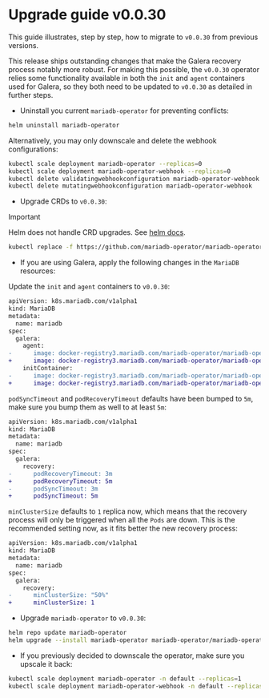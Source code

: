 # Upgrade guide v0.0.30

This guide illustrates, step by step, how to migrate to `v0.0.30` from previous versions. 

This release ships outstanding changes that make the Galera recovery process notably more robust. For making this possible, the `v0.0.30` operator relies some functionality available in both the `init` and `agent` containers used for Galera, so they both need to be updated to `v0.0.30` as detailed in further steps.

- Uninstall you current `mariadb-operator` for preventing conflicts:
```bash
helm uninstall mariadb-operator
```
Alternatively, you may only downscale and delete the webhook configurations:
```bash
kubectl scale deployment mariadb-operator --replicas=0
kubectl scale deployment mariadb-operator-webhook --replicas=0
kubectl delete validatingwebhookconfiguration mariadb-operator-webhook
kubectl delete mutatingwebhookconfiguration mariadb-operator-webhook
```

- Upgrade CRDs to `v0.0.30`:
> [!IMPORTANT]  
> Helm does not handle CRD upgrades. See [helm docs](https://helm.sh/docs/chart_best_practices/custom_resource_definitions/#some-caveats-and-explanations).

```bash
kubectl replace -f https://github.com/mariadb-operator/mariadb-operator/releases/download/helm-chart-0.30.0/crds.yaml
```

- If you are using Galera, apply the following changes in the `MariaDB` resources:

Update the `init` and `agent` containers to `v0.0.30`:
```diff
apiVersion: k8s.mariadb.com/v1alpha1
kind: MariaDB
metadata:
  name: mariadb
spec:
  galera:
    agent:
-      image: docker-registry3.mariadb.com/mariadb-operator/mariadb-operator:v0.0.29
+      image: docker-registry3.mariadb.com/mariadb-operator/mariadb-operator:v0.0.30
    initContainer:
-      image: docker-registry3.mariadb.com/mariadb-operator/mariadb-operator:v0.0.29
+      image: docker-registry3.mariadb.com/mariadb-operator/mariadb-operator:v0.0.30
```

`podSyncTimeout` and `podRecoveryTimeout` defaults have been bumped to `5m`, make sure you bump them as well to at least `5m`:

```diff
apiVersion: k8s.mariadb.com/v1alpha1
kind: MariaDB
metadata:
  name: mariadb
spec:
  galera:
    recovery:
-      podRecoveryTimeout: 3m
+      podRecoveryTimeout: 5m
-      podSyncTimeout: 3m
+      podSyncTimeout: 5m
```

`minClusterSize` defaults to `1` replica now, which means that the recovery process will only be triggered when all the `Pods` are down. This is the recommended setting now, as it fits better the new recovery process:

```diff
apiVersion: k8s.mariadb.com/v1alpha1
kind: MariaDB
metadata:
  name: mariadb
spec:
  galera:
    recovery:
-      minClusterSize: "50%"
+      minClusterSize: 1
```
 
-  Upgrade `mariadb-operator` to `v0.0.30`:
```bash 
helm repo update mariadb-operator
helm upgrade --install mariadb-operator mariadb-operator/mariadb-operator --version 0.30.0 
```

- If you previously decided to downscale the operator, make sure you upscale it back:
```bash
kubectl scale deployment mariadb-operator -n default --replicas=1
kubectl scale deployment mariadb-operator-webhook -n default --replicas=1
```